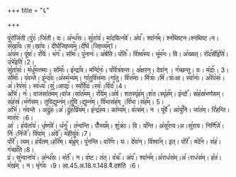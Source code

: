 +++
title = "६"

+++


  
पु꣣रो꣡जि꣢ती।पु꣣रः꣢।जि꣣ती। वः। अ꣡न्ध꣢꣯सः। सु꣣ता꣡य꣢। मा꣣दयित्न꣡वे꣢। अ꣡प꣢꣯। श्वा꣡न꣢꣯म्। श्न꣣थिष्टन।श्नथिष्ट।न। स꣡खा꣢꣯यः।स।खा꣣यः। दीर्घजिह्व्य꣢꣯म्।दी꣣र्घ।जिह्व्य꣢꣯म्1।  
अ꣣य꣢म। पू꣣षा꣢। र꣣यिः꣢। भ꣡गः꣢꣯। सो꣡मः꣢꣯। पु꣣नानः꣢। अ꣣र्षति। प꣡तिः꣢꣯। वि꣡श्व꣢꣯स्य। भू꣡म꣢꣯नः। वि। अ꣣ख्यत्। रो꣡द꣢꣯सी꣣इ꣡ति꣢। उ꣣भे꣡इति꣢।2।  
सु꣣ता꣡सः꣢। म꣡धु꣢꣯मत्तमाः। सो꣡माः꣢꣯। इ꣡न्द्रा꣢꣯य। मन्दि꣡नः꣢। प꣣वि꣡त्र꣢वन्तः। अ꣣क्षरन्। देवा꣢न् । ग꣣च्छन्तु। वः। म꣡दाः꣢꣯। 3।  
सो꣡माः꣢꣯। प꣣वन्ते। इ꣡न्द꣢꣯वः।अ꣣स्म꣡भ्य꣢म्। गा꣣तुवि꣡त्त꣢माः।गा꣣तु। वि꣡त्त꣢꣯माः। मि꣣त्राः꣢।मि꣣।त्राः꣢आ। स्वा꣣नाः꣢। अ꣣रे꣢प꣡सः꣢।अ꣣।रेप꣡सः꣢। स्व꣣ध्यः꣢꣯।सु꣣।आद्यः꣢꣯। स्व꣣र्वि꣡दः꣢।स्वः꣣।वि꣡दः꣢꣯।4।  
अ꣣भि꣢। नः꣣। वाजसा꣡त꣢मम्।वा꣣ज।सा꣡त꣢꣯मम्। र꣣यि꣢म्।अ꣣र्ष। शतस्पृ꣡ह꣢म्।श꣣त।स्पृ꣡ह꣢꣯म्। इ꣡न्दो꣢꣯। स꣣ह꣡स्र꣢भर्णसम्।स꣣ह꣡स्र꣢।भ꣣र्णसम्। तुविद्युम्न꣢म्।तु꣣वि।द्युम्न꣢म्। वि꣣भास꣡ह꣢म् ।वि꣣भा।स꣡ह꣢꣯म्। 5।  
अ꣣भि꣢। न꣣वन्ते । अद्रु꣡हः꣢।अ꣣।द्रु꣡हः꣢꣯प्रि꣣य꣢म्। इ꣡न्द्र꣢꣯स्य। का꣡म्य꣢꣯म्। व꣣त्स꣢म्। न । पू꣡र्वे꣢꣯। आ꣡यु꣢꣯नि। जा꣣त꣢म्। रि꣣हन्ति। मात꣡रः꣢ ।6।  
आ꣢ । ह꣣र्यता꣡य꣢। धृ꣣ष्ण꣡वे꣢। ध꣡नुः꣢꣯। त꣣न्वन्ति। पौँ꣡स्य꣢꣯म्। शु꣣क्राः꣢। वि। य꣣न्ति। अ꣡सु꣢꣯राय।अ।सु꣣राय। निर्णि꣡जे꣢।निः꣣।नि꣡जे꣢꣯। वि꣣पा꣢म् ।अ꣡ग्रे꣢꣯। म꣣हीयु꣡वः꣢।7।  
प꣡रि꣢꣯। त्यम्। ह꣣र्यतम्।ह꣡रि꣢꣯म्। ब꣣भ्रु꣢म्। पु꣣नन्ति। वा꣡रे꣢꣯ण। यः। दे꣣वा꣢न्। वि꣡श्वा꣢꣯न्। इत्। प꣡रि꣢꣯। म꣡दे꣢꣯न। स꣣ह꣢। ग꣡च्छ꣢꣯ति।8।  
प्र꣢। सु꣣न्वाना꣡य꣢। अ꣡न्ध꣢꣯सः। म꣡र्तः꣢꣯। न। व꣣ष्ट। त꣢त्। व꣡चः꣢꣯। अ꣡प꣢꣯। श्वा꣡न꣢꣯म्।अ꣣राध꣡स꣢म्।अ꣣।राध꣡स꣢म्। ह꣣त꣢। म꣣ख꣢म् । न। भृ꣡ग꣢꣯वः ।9।
आ.45.अ.18.प.148.बै.दशति ।6।  

